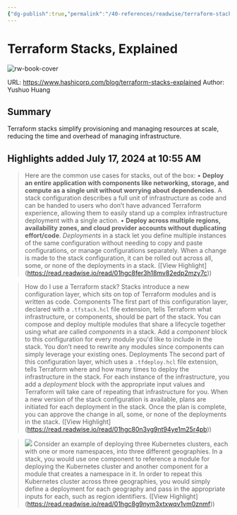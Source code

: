 ```yaml
---
{"dg-publish":true,"permalink":"/40-references/readwise/terraform-stacks-explained/","tags":["rw/articles"]}
---
```


# Terraform Stacks, Explained

![rw-book-cover](https://www.datocms-assets.com/2885/1696883278-generic-multi-deployment-environment-example-1.png)
  
URL: https://www.hashicorp.com/blog/terraform-stacks-explained
Author: Yushuo Huang

## Summary

Terraform stacks simplify provisioning and managing resources at scale, reducing the time and overhead of managing infrastructure.

## Highlights added July 17, 2024 at 10:55 AM
>Here are the common use cases for stacks, out of the box:
>• **Deploy an entire application with components like networking, storage, and compute as a single unit without worrying about dependencies**. A stack configuration describes a full unit of infrastructure as code and can be handed to users who don’t have advanced Terraform experience, allowing them to easily stand up a complex infrastructure deployment with a single action.
>• **Deploy across multiple regions, availability zones, and cloud provider accounts without duplicating effort/code**. *Deployments* in a stack let you define multiple instances of the same configuration without needing to copy and paste configurations, or manage configurations separately. When a change is made to the stack configuration, it can be rolled out across all, some, or none of the deployments in a stack. ([View Highlight] (https://read.readwise.io/read/01hgc8fer3h18mv82edp2mzy7c))


>How do I use a Terraform stack?
>Stacks introduce a new configuration layer, which sits on top of Terraform modules and is written as code.
>Components
>The first part of this configuration layer, declared with a `.tfstack.hcl` file extension, tells Terraform what infrastructure, or components, should be part of the stack. You can compose and deploy multiple modules that share a lifecycle together using what are called *components* in a stack. Add a *component* block to this configuration for every module you'd like to include in the stack. You don’t need to rewrite any modules since components can simply leverage your existing ones.
>Deployments
>The second part of this configuration layer, which uses a `.tfdeploy.hcl` file extension, tells Terraform where and how many times to deploy the infrastructure in the stack. For each instance of the infrastructure, you add a *deployment* block with the appropriate input values and Terraform will take care of repeating that infrastructure for you. When a new version of the stack configuration is available, plans are initiated for each deployment in the stack. Once the plan is complete, you can approve the change in all, some, or none of the deployments in the stack. ([View Highlight] (https://read.readwise.io/read/01hgc80n3vg9nt94ye1m25r4pb))


>![](https://www.datocms-assets.com/2885/1700604740-tf-stacks-k8s-example.png)
>Consider an example of deploying three Kubernetes clusters, each with one or more namespaces, into three different geographies. In a stack, you would use one component to reference a module for deploying the Kubernetes cluster and another component for a module that creates a namespace in it. In order to repeat this Kubernetes cluster across three geographies, you would simply define a deployment for each geography and pass in the appropriate inputs for each, such as region identifiers. ([View Highlight] (https://read.readwise.io/read/01hgc8g9nym3xtxwqv1vm0znmf))


